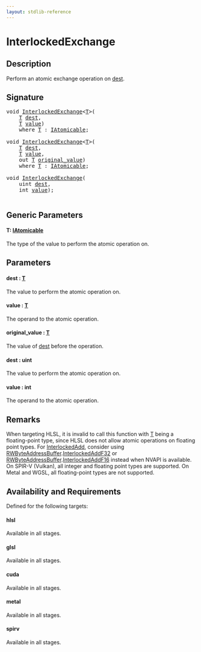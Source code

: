 ```yaml
---
layout: stdlib-reference
---
```


# InterlockedExchange

## Description

Perform an atomic exchange operation on <span class='code'><a href="interlockedexchange-0b.html#decl-dest" class="code_param">dest</a></span>.



## Signature 

<pre>
<span class="code_keyword">void</span> <a href="interlockedexchange-0b.html">InterlockedExchange</a>&lt;<a href="interlockedexchange-0b.html#typeparam-T" class="code_type">T</a>&gt;(
    <a href="interlockedexchange-0b.html#typeparam-T" class="code_type">T</a> <a href="interlockedexchange-0b.html#decl-dest" class="code_param">dest</a>,
    <a href="interlockedexchange-0b.html#typeparam-T" class="code_type">T</a> <a href="interlockedexchange-0b.html#decl-value" class="code_param">value</a>)
    <span class='code_keyword'>where</span> <a href="interlockedexchange-0b.html#typeparam-T" class="code_type">T</a> : <a href="index.html" class="code_type">IAtomicable</a>;

<span class="code_keyword">void</span> <a href="interlockedexchange-0b.html">InterlockedExchange</a>&lt;<a href="interlockedexchange-0b.html#typeparam-T" class="code_type">T</a>&gt;(
    <a href="interlockedexchange-0b.html#typeparam-T" class="code_type">T</a> <a href="interlockedexchange-0b.html#decl-dest" class="code_param">dest</a>,
    <a href="interlockedexchange-0b.html#typeparam-T" class="code_type">T</a> <a href="interlockedexchange-0b.html#decl-value" class="code_param">value</a>,
    <span class="code_keyword">out</span> <a href="interlockedexchange-0b.html#typeparam-T" class="code_type">T</a> <a href="interlockedexchange-0b.html#decl-original_value" class="code_param">original_value</a>)
    <span class='code_keyword'>where</span> <a href="interlockedexchange-0b.html#typeparam-T" class="code_type">T</a> : <a href="index.html" class="code_type">IAtomicable</a>;

<span class="code_keyword">void</span> <a href="interlockedexchange-0b.html">InterlockedExchange</a>(
    <span class="code_keyword">uint</span> <a href="interlockedexchange-0b.html#decl-dest" class="code_param">dest</a>,
    <span class="code_keyword">int</span> <a href="interlockedexchange-0b.html#decl-value" class="code_param">value</a>);

</pre>

## Generic Parameters

####  <a id="typeparam-T"></a>T: [IAtomicable](../interfaces/iatomicable-01/index)
The type of the value to perform the atomic operation on.


## Parameters

####  <a id="decl-dest"></a>dest  : [T](interlockedexchange-0b#typeparam-T)
The value to perform the atomic operation on.

####  <a id="decl-value"></a>value  : [T](interlockedexchange-0b#typeparam-T)
The operand to the atomic operation.

####  <a id="decl-original_value"></a>original\_value  : [T](interlockedexchange-0b#typeparam-T)
The value of <span class='code'><a href="interlockedexchange-0b.html#decl-dest" class="code_param">dest</a></span> before the operation.

####  <a id="decl-dest"></a>dest  : uint
The value to perform the atomic operation on.

####  <a id="decl-value"></a>value  : int
The operand to the atomic operation.


## Remarks
When targeting HLSL, it is invalid to call this function with <span class='code'><a href="interlockedexchange-0b.html#typeparam-T" class="code_type">T</a></span> being a floating-point type, since
HLSL does not allow atomic operations on floating point types. For <span class='code'><a href="interlockedadd-0b.html">InterlockedAdd</a></span>, consider using
<span class='code'><a href="index.html" class="code_type">RWByteAddressBuffer</a>.<a href="interlockedaddf32-0be.html">InterlockedAddF32</a></span> or <span class='code'><a href="index.html" class="code_type">RWByteAddressBuffer</a>.<a href="interlockedaddf16-0be.html">InterlockedAddF16</a></span> instead when NVAPI is available.
On SPIR-V (Vulkan), all integer and floating point types are supported.
On Metal and WGSL, all floating-point types are not supported.


## Availability and Requirements

Defined for the following targets:

#### hlsl
Available in all stages.

#### glsl
Available in all stages.

#### cuda
Available in all stages.

#### metal
Available in all stages.

#### spirv
Available in all stages.



